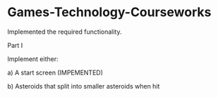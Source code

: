 # Games-Technology-Courseworks
Implemented the required functionality.

Part I

Implement either:

a) A start screen (IMPEMENTED)

b) Asteroids that split into smaller asteroids when hit 

